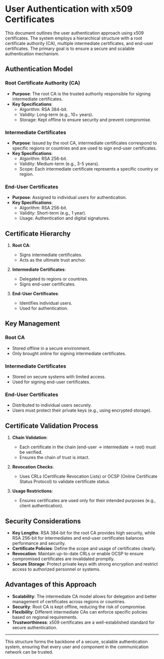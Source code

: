 # User Authentication with x509 Certificates

This document outlines the user authentication approach using x509 certificates. The system employs a hierarchical structure with a root certificate authority (CA), multiple intermediate certificates, and end-user certificates. The primary goal is to ensure a secure and scalable authentication mechanism.

## Authentication Model

### **Root Certificate Authority (CA)**
- **Purpose**: The root CA is the trusted authority responsible for signing intermediate certificates.
- **Key Specifications**:
  - Algorithm: RSA 384-bit.
  - Validity: Long-term (e.g., 10+ years).
  - Storage: Kept offline to ensure security and prevent compromise.

### **Intermediate Certificates**
- **Purpose**: Issued by the root CA, intermediate certificates correspond to specific regions or countries and are used to sign end-user certificates.
- **Key Specifications**:
  - Algorithm: RSA 256-bit.
  - Validity: Medium-term (e.g., 3-5 years).
  - Scope: Each intermediate certificate represents a specific country or region.

### **End-User Certificates**
- **Purpose**: Assigned to individual users for authentication.
- **Key Specifications**:
  - Algorithm: RSA 256-bit.
  - Validity: Short-term (e.g., 1 year).
  - Usage: Authentication and digital signatures.

## Certificate Hierarchy

1. **Root CA**:
   - Signs intermediate certificates.
   - Acts as the ultimate trust anchor.

2. **Intermediate Certificates**:
   - Delegated to regions or countries.
   - Signs end-user certificates.

3. **End-User Certificates**:
   - Identifies individual users.
   - Used for authentication.

## Key Management

### **Root CA**
- Stored offline in a secure environment.
- Only brought online for signing intermediate certificates.

### **Intermediate Certificates**
- Stored on secure systems with limited access.
- Used for signing end-user certificates.

### **End-User Certificates**
- Distributed to individual users securely.
- Users must protect their private keys (e.g., using encrypted storage).

## Certificate Validation Process

1. **Chain Validation**:
   - Each certificate in the chain (end-user -> intermediate -> root) must be verified.
   - Ensures the chain of trust is intact.

2. **Revocation Checks**:
   - Uses CRLs (Certificate Revocation Lists) or OCSP (Online Certificate Status Protocol) to validate certificate status.

3. **Usage Restrictions**:
   - Ensures certificates are used only for their intended purposes (e.g., client authentication).

## Security Considerations

- **Key Lengths**: RSA 384-bit for the root CA provides high security, while RSA 256-bit for intermediates and end-user certificates balances performance and security.
- **Certificate Policies**: Define the scope and usage of certificates clearly.
- **Revocation**: Maintain up-to-date CRLs or enable OCSP to ensure compromised certificates are invalidated promptly.
- **Secure Storage**: Protect private keys with strong encryption and restrict access to authorized personnel or systems.

## Advantages of this Approach

- **Scalability**: The intermediate CA model allows for delegation and better management of certificates across regions or countries.
- **Security**: Root CA is kept offline, reducing the risk of compromise.
- **Flexibility**: Different intermediate CAs can enforce specific policies based on regional requirements.
- **Trustworthiness**: x509 certificates are a well-established standard for secure authentication.

---
This structure forms the backbone of a secure, scalable authentication system, ensuring that every user and component in the communication network can be trusted.

